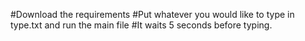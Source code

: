 #Download the requirements
#Put whatever you would like to type in type.txt and run the main file
#It waits 5 seconds before typing.
